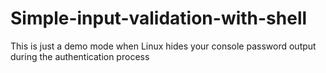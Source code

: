 # Simple-input-validation-with-shell
This is just a demo mode when Linux hides your console password output during the authentication process
